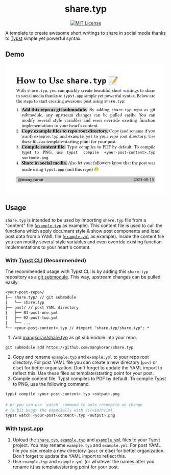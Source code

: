 <h1 align="center">
  share.typ
</h1>

<p align="center">
  <a href="LICENSE">
    <img alt="MIT License" src="https://img.shields.io/badge/License-MIT_License-red"/>
  </a>
</p>

A template to create awesome short writings to share in social media thanks to
[Typst](https://github.com/typst/typst) simple yet powerful syntax.

## Demo

<div align="center">
  <img src="example.png" alt="Example Post">
</div>

## Usage

`share.typ` is intended to be used by importing `share.typ` file from a "content" file
([`example.typ`](example.typ) as example). This content file is used to call the functions which
apply document style & show post components and load post data from a YAML file
([`example.yml`](example.yml) as example). Inside the content file you can modify several style
variables and even override existing function implementations to your heart's content.

### With [Typst CLI](https://github.com/typst/typst) (Recommended)

The recommended usage with Typst CLI is by adding this `share.typ` repository as a [git
submodule](https://git-scm.com/book/en/v2/Git-Tools-Submodules). This way, upstream changes can be
pulled easily.

```
<your-post-repo>/
├── share.typ/ // git submodule 
|   └── share.typ
├── post/ // post YAML directory
|   ├── 01-post-one.yml
|   ├── 02-post-two.yml
|   └── ...
└── <your-post-content>.typ // #import "share.typ/share.typ": *
```

1. Add [mangkoran/share.typ](https://github.com/mangkoran/share.typ) as git submodule into your
   repo.
```
git submodule add https://github.com/mangkoran/share.typ
```
2. Copy and rename `example.typ` and `example.yml` to your repo root directory. For post YAML file
   you can create a new directory (`post` or else) for better organization. Don't forget to update
   the YAML import to reflect this. Use these files as template/starting point for your post.
3. Compile content file. Typst compiles to PDF by default. To compile Typst to PNG, use the
   following command.
```bash
typst compile <your-post-content>.typ <output>.png

# or you can use `watch` command to auto recompile on change 
# (a bit buggy tho especially with vi/vim/nvim)
typst watch <your-post-content>.typ <output>.png
```

### With [typst.app](https://typst.app)

1. Upload the [`share.typ`](share.typ), [`example.typ`](example.typ) and
   [`example.yml`](example.yml) files to your Typst project. You may rename `example.typ` and
   `example.yml`. For post YAML file you can create a new directory (`post` or else) for better
   organization. Don't forget to update the YAML import to reflect this.
2. Use `example.typ` and `example.yml` (or whatever the names after you rename it) as
   template/starting point for your post.
